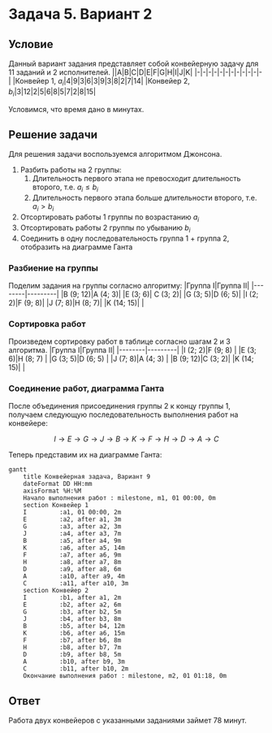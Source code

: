 # Задача 5. Вариант 2
## Условие
Данный вариант задания представляет собой конвейерную задачу для 11 заданий и 2 исполнителей.
||A|B|C|D|E|F|G|H|I|J|K|
|-|-|-|-|-|-|-|-|-|-|-|-|
|Конвейер 1, $a_i$|4|9|3|6|3|9|3|8|2|7|14|
|Конвейер 2, $b_i$|3|12|2|5|6|8|5|7|2|8|15|

Условимся, что время дано в минутах.

## Решение задачи
Для решения задачи воспользуемся алгоритмом Джонсона.
1. Разбить работы на 2 группы:
    1. Длительность первого этапа не превосходит длительность второго, т.е. $a_i\leq b_i$
    2. Длительность первого этапа больше длительности второго, т.е. $a_i > b_i$
2. Отсортировать работы 1 группы по возрастанию $a_i$
3. Отсортировать работы 2 группы по убыванию $b_i$
4. Соединить в одну последовательность группа 1 + группа 2, отобразить на диаграмме Ганта
### Разбиение на группы
Поделим задания на группы согласно алгоритму:
|Группа I|Группа II|
|--------|---------|
|B (9; 12)|A (4; 3)|
|E (3; 6)| C (3; 2)|
|G (3; 5)|D (6; 5)|
|I (2; 2)|F (9; 8)|
|J (7; 8)|H (8; 7)|
|K (14; 15)|      |

### Сортировка работ
Произведем сортировку работ в таблице согласно шагам 2 и 3 алгоритма.
|Группа I|Группа II|
|--------|---------|
|I (2; 2)|F (9; 8) |
|E (3; 6)|H (8; 7) |
|G (3; 5)|D (6; 5) |
|J (7; 8)|A (4; 3) |
|B (9; 12)|C (3; 2)|
|K (14; 15)|       |

### Соединение работ, диаграмма Ганта
После объединения присоединения группы 2 к концу группы 1, получаем следующую последовательность выполнения работ на конвейере:

$$
I \to E \to G \to J \to B \to K \to F \to H \to D \to A \to C
$$

Теперь представим их на диаграмме Ганта:
```mermaid
gantt
    title Конвейерная задача, Вариант 9
    dateFormat DD HH:mm    
    axisFormat %H:%M
    Начало выполнения работ : milestone, m1, 01 00:00, 0m
    section Конвейер 1
    I         :a1, 01 00:00, 2m
    E         :a2, after a1, 3m
    G         :a3, after a2, 3m
    J         :a4, after a3, 7m
    B         :a5, after a4, 9m
    K         :a6, after a5, 14m
    F         :a7, after a6, 9m
    H         :a8, after a7, 8m
    D         :a9, after a8, 6m
    A         :a10, after a9, 4m
    C         :a11, after a10, 3m
    section Конвейер 2
    I         :b1, after a1, 2m
    E         :b2, after a2, 6m
    G         :b3, after b2, 5m
    J         :b4, after b3, 8m
    B         :b5, after b4, 12m
    K         :b6, after a6, 15m
    F         :b7, after b6, 8m
    H         :b8, after b7, 7m
    D         :b9, after b8, 5m
    A         :b10, after b9, 3m
    C         :b11, after b10, 2m
    Окончание выполнения работ : milestone, m2, 01 01:18, 0m
```

## Ответ
Работа двух конвейеров с указанными заданиями займет 78 минут.